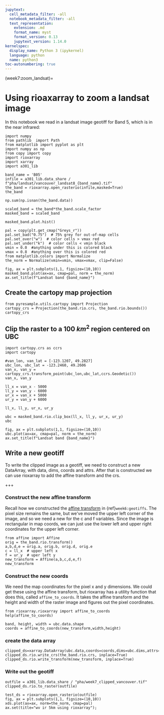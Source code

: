 ```yaml
---
jupytext:
  cell_metadata_filter: -all
  notebook_metadata_filter: -all
  text_representation:
    extension: .md
    format_name: myst
    format_version: 0.13
    jupytext_version: 1.14.0
kernelspec:
  display_name: Python 3 (ipykernel)
  language: python
  name: python3
toc-autonumbering: true
---
```


(week7:zoom_landsat)=
# Using rioaxarray to zoom a landsat image

In this notebook we read in a landsat image geotiff for Band 5, which is in the near infrared:

```{code-cell} ipython3
import numpy
from pathlib  import Path
from matplotlib import pyplot as plt
import numpy as np
from copy import copy
import rioxarray
import xarray
import a301_lib
```

```{code-cell} ipython3
band_name = 'B05'
infile = a301_lib.data_share / f"pha/landsat/vancouver_landsat8_{band_name}.tif"
the_band = rioxarray.open_rasterio(infile,masked=True) 
the_band
```

```{code-cell} ipython3
np.sum(np.isnan(the_band.data))
```

```{code-cell} ipython3
scaled_band = the_band*the_band.scale_factor
masked_band = scaled_band
```

```{code-cell} ipython3
masked_band.plot.hist()
```

```{code-cell} ipython3
pal = copy(plt.get_cmap("Greys_r"))
pal.set_bad("0.75")  # 75% grey for out-of-map cells
pal.set_over("w")  # color cells > vmax red
pal.set_under("k")  # color cells < vmin black
vmin = 0.0  #anything under this is colored black
vmax = 0.8  #anything over this is colored red
from matplotlib.colors import Normalize
the_norm = Normalize(vmin=vmin, vmax=vmax, clip=False)
```

```{code-cell} ipython3
fig, ax = plt.subplots(1,1, figsize=(10,10))
masked_band.plot(ax=ax, cmap=pal, norm = the_norm)
ax.set_title(f"Landsat band {band_name}")
```

## Create the cartopy map projection

```{code-cell} ipython3
from pyresample.utils.cartopy import Projection
cartopy_crs = Projection(the_band.rio.crs, the_band.rio.bounds())
cartopy_crs
```

## Clip the raster to a 100 $km^2$ region centered on UBC

```{code-cell} ipython3
import cartopy.crs as ccrs
import cartopy
```

```{code-cell} ipython3
#van_lon, van_lat = [-123.1207, 49.2827]
ubc_lon, ubc_lat = -123.2460, 49.2606
van_x, van_y = cartopy_crs.transform_point(ubc_lon,ubc_lat,ccrs.Geodetic())
van_x, van_y
```

```{code-cell} ipython3
ll_x = van_x - 5000
ll_y = van_y - 6000
ur_x = van_x + 5000
ur_y = van_y + 6000
```

```{code-cell} ipython3
ll_x, ll_y, ur_x, ur_y
```

```{code-cell} ipython3
ubc = masked_band.rio.clip_box(ll_x, ll_y, ur_x, ur_y)
ubc
```

```{code-cell} ipython3
fig, ax = plt.subplots(1,1, figsize=(10,10))
ubc.plot(ax=ax, cmap=pal, norm = the_norm)
ax.set_title(f"Landsat band {band_name}")
```

## Write a new geotiff

To write the clipped image as a geotiff, we need to construct a new DataArray, with data, dims, coords and attrs.
After that is constructed we can use rioxarray to add the affine transform and the crs.

+++

### Construct the new affine transform

Recall how we constructed the  [affine transform](http://www.perrygeo.com/python-affine-transforms.html) in {ref}`week6:geotiffs`.  The pixel size
remains the same, but we've moved the upper left corner of the image, and so we need a new for the c and f variables.  Since the image is rectangular in map coords, we can just use the lower left and upper right coordinates
for the upper left corner.

```{code-cell} ipython3
from affine import Affine
orig = the_band.rio.transform()
a,b,d,e = orig.a, orig.b, orig.d, orig.e
c = ll_x  # upper left x
f = ur_y  # uper left y
new_transform = Affine(a,b,c,d,e,f)
new_transform
```

### Construct the new coords

We need the map coordinates for the pixel x and y dimensions.  We could get these using the affine transform,
but rioxarray has a utility function that does this, called `affine_to_coords`.  It takes the affine transform
and the height and width of the raster image and figures out the pixel coordinates.

```{code-cell} ipython3
from rioxarray.rioxarray import affine_to_coords
help(affine_to_coords)
```

```{code-cell} ipython3
band, height, width = ubc.data.shape
coords = affine_to_coords(new_transform,width,height)
```

### create the data array

```{code-cell} ipython3
clipped_ds=xarray.DataArray(ubc.data,coords=coords,dims=ubc.dims,attrs=the_band.attrs)
clipped_ds.rio.write_crs(the_band.rio.crs, inplace=True)
clipped_ds.rio.write_transform(new_transform, inplace=True)
```

### Write out the geotiff

```{code-cell} ipython3
outfile = a301_lib.data_share / "pha/week7_clipped_vancouver.tif"
clipped_ds.rio.to_raster(outfile)
```

```{code-cell} ipython3
test_ds = rioxarray.open_rasterio(outfile)
fig, ax = plt.subplots(1,1, figsize=(10,10))
xds.plot(ax=ax, norm=the_norm, cmap=pal)
ax.set(title="wv ir 5km using rioxarray");
```

